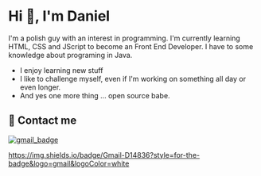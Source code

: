 # Hi 👋, I'm Daniel

I'm a polish guy with an interest in programming. I'm currently learning HTML, CSS and JScript to become an Front End Developer. I have to some knowledge about programing in Java.

- I enjoy learning new stuff 
- I like to challenge myself, even if I'm working on something all day or even longer.
- And yes one more thing ... open source babe.

## 📧 Contact me

[![gmail_badge]](mailto:kontakt.dpretki@gmail.com)  




https://img.shields.io/badge/Gmail-D14836?style=for-the-badge&logo=gmail&logoColor=white
<!-- badges -->
[gmail_badge]: https://img.shields.io/badge/Gmail-D14836?style=for-the-badge&logo=gmail&logoColor=white
[linkedin]:https://img.shields.io/badge/linkedin-%230077B5.svg?style=for-the-badge&logo=linkedin&logoColor=white

<!--
**Endward01/Endward01** is a ✨ _special_ ✨ repository because its `README.md` (this file) appears on your GitHub profile.

Here are some ideas to get you started:

- 🔭 I’m currently working on ...
- 🌱 I’m currently learning ...
- 👯 I’m looking to collaborate on ...
- 🤔 I’m looking for help with ...
- 💬 Ask me about ...
- 📫 How to reach me: ...
- 😄 Pronouns: ...
- ⚡ Fun fact: ...
-->
